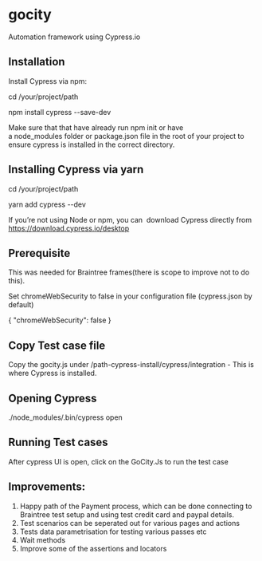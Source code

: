# gocity
Automation framework using Cypress.io

Installation
--------------

Install Cypress via npm:

cd /your/project/path

npm install cypress --save-dev

Make sure that that have already run npm init or have a node_modules folder or package.json file in the root of your project to ensure cypress is installed in the correct directory.

Installing Cypress via yarn
-------------------

cd /your/project/path


yarn add cypress --dev


If you’re not using Node or npm, you can  download Cypress directly from https://download.cypress.io/desktop

Prerequisite
---------------
This was needed for Braintree frames(there is scope to improve not to do this).

Set chromeWebSecurity to false in your configuration file (cypress.json by default)

{
  "chromeWebSecurity": false
}



Copy Test case file
----------------------
Copy the gocity.js under /path-cypress-install/cypress/integration - This is where Cypress is installed.


Opening Cypress
----------------
./node_modules/.bin/cypress open

Running Test cases
--------------------
After cypress UI is open, click on the GoCity.Js to run the test case



Improvements:
---------------
1. Happy path of the Payment process, which can be done connecting to Braintree test setup and using test credit card and paypal details.
2. Test scenarios can be seperated out for various pages and actions
3. Tests data parametrisation for testing various passes etc
4. Wait methods
5. Improve some of the assertions and locators



